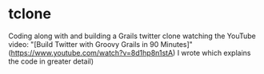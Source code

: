 tclone
======

Coding along with and building a Grails twitter clone watching the YouTube video: "[Build Twitter with Groovy Grails in 90 Minutes]" (https://www.youtube.com/watch?v=8d1hp8n1stA) I wrote which explains the code in greater detail)

